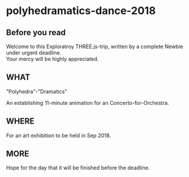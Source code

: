 # polyhedramatics-dance-2018

## Before you read

Welcome to this Exploratroy THREE.js-trip, written by a complete Newbie under urgent deadline.
<br/> Your mercy will be highly appreciated.


## WHAT

"Polyhedra"-"Dramatics"

An establishing 11-minute animation for an Concerto-for-Orchestra.


## WHERE

For an art exhibition to be held in Sep 2018.

## MORE

Hope for the day that it will be finished before the deadline.


